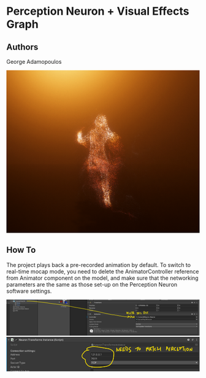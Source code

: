 # Perception Neuron + Visual Effects Graph

## Authors
George Adamopoulos

![img1](img/image.png)

## How To
The project plays back a pre-recorded animation by default. To switch to real-time mocap mode, you need to delete the AnimatorController reference from Animator component on the model, and make sure that the networking parameters are the same as those set-up on the Perception Neuron software settings.

![img2](img/howto.png)
![img2](img/howto2.png)
